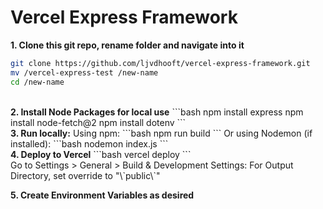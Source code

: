 <h1>Vercel Express Framework</h1>

<b>1. Clone this git repo, rename folder and navigate into it</b>
```bash
git clone https://github.com/ljvdhooft/vercel-express-framework.git
mv /vercel-express-test /new-name
cd /new-name
```
<br />
<b>2. Install Node Packages for local use</b>
```bash
npm install express
npm install node-fetch@2
npm install dotenv
```
<br />
<b>3. Run locally:</b>
Using npm:
```bash
npm run build
```
Or using Nodemon (if installed):
```bash
nodemon index.js
```
<br />
<b>4. Deploy to Vercel</b>
```bash
vercel deploy
```
<br />
Go to Settings > General > Build & Development Settings:
For Output Directory, set override to "\`public\`"

<b>5. Create Environment Variables as desired</b>